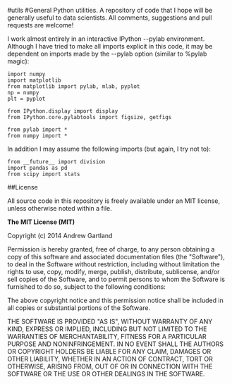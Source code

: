 #utils
#General Python utilities.
A repository of code that I hope will be generally useful to data scientists. All comments, suggestions and pull requests are welcome!

I work almost entirely in an interactive IPython --pylab environment. Although I have tried to make all imports explicit in this code, it may be dependent on imports made by the --pylab option (similar to %pylab magic):
```
import numpy
import matplotlib
from matplotlib import pylab, mlab, pyplot
np = numpy
plt = pyplot

from IPython.display import display
from IPython.core.pylabtools import figsize, getfigs

from pylab import *
from numpy import *
```
In addition I may assume the following imports (but again, I try not to):
```
from __future__ import division
import pandas as pd
from scipy import stats
```

##License

All source code in this repository is freely available under an MIT license, unless otherwise noted within a file.

**The MIT License (MIT)**

Copyright (c) 2014 Andrew Gartland

Permission is hereby granted, free of charge, to any person obtaining a copy
of this software and associated documentation files (the "Software"), to deal
in the Software without restriction, including without limitation the rights
to use, copy, modify, merge, publish, distribute, sublicense, and/or sell
copies of the Software, and to permit persons to whom the Software is
furnished to do so, subject to the following conditions:

The above copyright notice and this permission notice shall be included in
all copies or substantial portions of the Software.

THE SOFTWARE IS PROVIDED "AS IS", WITHOUT WARRANTY OF ANY KIND, EXPRESS OR
IMPLIED, INCLUDING BUT NOT LIMITED TO THE WARRANTIES OF MERCHANTABILITY,
FITNESS FOR A PARTICULAR PURPOSE AND NONINFRINGEMENT. IN NO EVENT SHALL THE
AUTHORS OR COPYRIGHT HOLDERS BE LIABLE FOR ANY CLAIM, DAMAGES OR OTHER
LIABILITY, WHETHER IN AN ACTION OF CONTRACT, TORT OR OTHERWISE, ARISING FROM,
OUT OF OR IN CONNECTION WITH THE SOFTWARE OR THE USE OR OTHER DEALINGS IN
THE SOFTWARE.